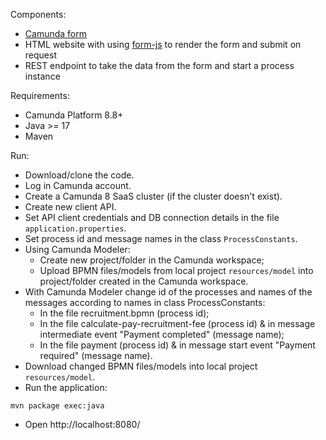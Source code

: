 Components:
* [Camunda form](https://docs.camunda.io/docs/components/modeler/forms/camunda-forms-reference/)
* HTML website with using [form-js](https://bpmn.io/toolkit/form-js/) to render the form and submit on request
* REST endpoint to take the data from the form and start a process instance

Requirements:
* Camunda Platform 8.8+
* Java >= 17
* Maven

Run:
* Download/clone the code.
* Log in Camunda account.
* Create a Camunda 8 SaaS cluster (if the cluster doesn't exist).
* Create new client API.
* Set API client credentials and DB connection details in the file `application.properties`.
* Set process id and message names in the class `ProcessConstants`.
* Using Camunda Modeler:
  * Create new project/folder in the Camunda workspace;
  * Upload BPMN files/models from local project `resources/model` into project/folder created in the Camunda workspace.
* With Camunda Modeler change id of the processes and names of the messages according to names in class ProcessConstants:
  * In the file recruitment.bpmn (process id);
  * In the file calculate-pay-recruitment-fee (process id) & in message intermediate event "Payment completed" (message name);
  * In the file payment (process id) & in message start event "Payment required" (message name).
* Download changed BPMN files/models into local project `resources/model`.
* Run the application:

```
mvn package exec:java
```

* Open http://localhost:8080/